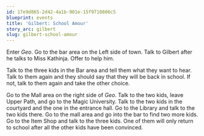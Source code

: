 ```yaml
---
id: 17e9d865-2d42-4a1b-901e-15f9710806c5
blueprint: events
title: 'Gilbert: School Amour'
story_arc: gilbert
slug: gilbert-school-amour
---
```

Enter *Geo*. Go to the bar area on the Left side of town. Talk to Gilbert after he talks to Miss Kathinja. Offer to help him.

Talk to the three kids in the Bar area and tell them what they want to hear. Talk to them again and they should say that they will be back in school. If not, talk to them again and take the other choice.

Go to the Mall area on the right side of *Geo*. Talk to the two kids, leave Upper Path, and go to the Magic University. Talk to the two kids in the courtyard and the one in the entrance hall.
Go to the Library and talk to the two kids there. Go to the mall area and go into the bar to find two more kids. Go to the Item Shop and talk to the three kids. One of them will only return to school after all the other kids have been convinced.